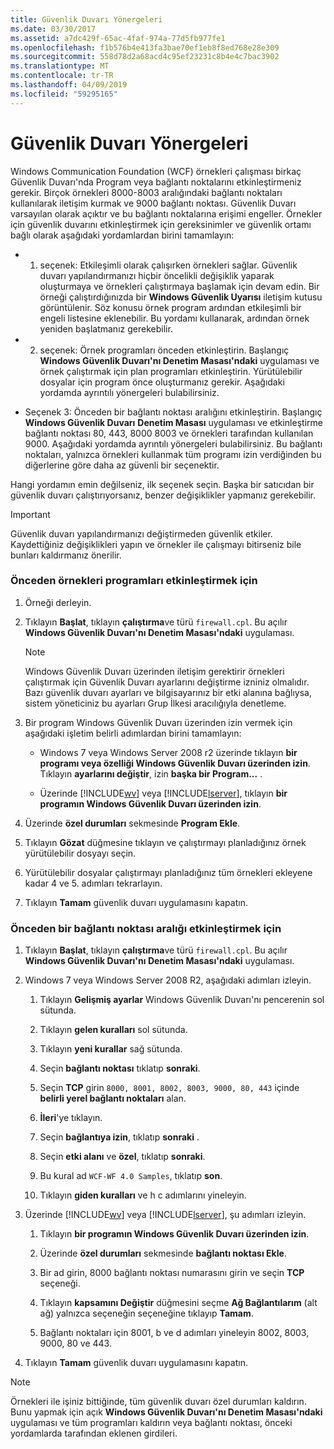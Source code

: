 ```yaml
---
title: Güvenlik Duvarı Yönergeleri
ms.date: 03/30/2017
ms.assetid: a7dc429f-65ac-4faf-974a-77d5fb977fe1
ms.openlocfilehash: f1b576b4e413fa3bae70ef1eb8f8ed768e28e309
ms.sourcegitcommit: 558d78d2a68acd4c95ef23231c8b4e4c7bac3902
ms.translationtype: MT
ms.contentlocale: tr-TR
ms.lasthandoff: 04/09/2019
ms.locfileid: "59295165"
---
```

# <a name="firewall-instructions"></a>Güvenlik Duvarı Yönergeleri
Windows Communication Foundation (WCF) örnekleri çalışması birkaç Güvenlik Duvarı'nda Program veya bağlantı noktalarını etkinleştirmeniz gerekir. Birçok örnekleri 8000-8003 aralığındaki bağlantı noktaları kullanılarak iletişim kurmak ve 9000 bağlantı noktası. Güvenlik Duvarı varsayılan olarak açıktır ve bu bağlantı noktalarına erişimi engeller. Örnekler için güvenlik duvarını etkinleştirmek için gereksinimler ve güvenlik ortamı bağlı olarak aşağıdaki yordamlardan birini tamamlayın:  
  
-   1. seçenek: Etkileşimli olarak çalışırken örnekleri sağlar. Güvenlik duvarı yapılandırmanızı hiçbir öncelikli değişiklik yaparak oluşturmaya ve örnekleri çalıştırmaya başlamak için devam edin. Bir örneği çalıştırdığınızda bir **Windows Güvenlik Uyarısı** iletişim kutusu görüntülenir. Söz konusu örnek program ardından etkileşimli bir engeli listesine eklenebilir. Bu yordamı kullanarak, ardından örnek yeniden başlatmanız gerekebilir.  
  
-   2. seçenek: Örnek programları önceden etkinleştirin. Başlangıç **Windows Güvenlik Duvarı'nı Denetim Masası'ndaki** uygulaması ve örnek çalıştırmak için plan programları etkinleştirin. Yürütülebilir dosyalar için program önce oluşturmanız gerekir. Aşağıdaki yordamda ayrıntılı yönergeleri bulabilirsiniz.  
  
-   Seçenek 3: Önceden bir bağlantı noktası aralığını etkinleştirin. Başlangıç **Windows Güvenlik Duvarı** **Denetim Masası** uygulaması ve etkinleştirme bağlantı noktası 80, 443, 8000 8003 ve örnekleri tarafından kullanılan 9000. Aşağıdaki yordamda ayrıntılı yönergeleri bulabilirsiniz. Bu bağlantı noktaları, yalnızca örnekleri kullanmak tüm programı izin verdiğinden bu diğerlerine göre daha az güvenli bir seçenektir.  
  
 Hangi yordamın emin değilseniz, ilk seçenek seçin. Başka bir satıcıdan bir güvenlik duvarı çalıştırıyorsanız, benzer değişiklikler yapmanız gerekebilir.  
  
> [!IMPORTANT]
>  Güvenlik duvarı yapılandırmanızı değiştirmeden güvenlik etkiler. Kaydettiğiniz değişiklikleri yapın ve örnekler ile çalışmayı bitirseniz bile bunları kaldırmanız önerilir.  
  
### <a name="to-enable-samples-programs-in-advance"></a>Önceden örnekleri programları etkinleştirmek için  
  
1. Örneği derleyin.  
  
2. Tıklayın **Başlat**, tıklayın **çalıştırma**ve türü `firewall.cpl`. Bu açılır **Windows Güvenlik Duvarı'nı Denetim Masası'ndaki** uygulaması.  
  
    > [!NOTE]
    >  Windows Güvenlik Duvarı üzerinden iletişim gerektirir örnekleri çalıştırmak için Güvenlik Duvarı ayarlarını değiştirme izniniz olmalıdır. Bazı güvenlik duvarı ayarları ve bilgisayarınız bir etki alanına bağlıysa, sistem yöneticiniz bu ayarları Grup İlkesi aracılığıyla denetleme.  
  
3. Bir program Windows Güvenlik Duvarı üzerinden izin vermek için aşağıdaki işletim belirli adımlardan birini tamamlayın:  
  
    -   Windows 7 veya Windows Server 2008 r2 üzerinde tıklayın **bir programı veya özelliği Windows Güvenlik Duvarı üzerinden izin**. Tıklayın **ayarlarını değiştir**, izin **başka bir Program...** .  
  
    -   Üzerinde [!INCLUDE[wv](../../../../includes/wv-md.md)] veya [!INCLUDE[lserver](../../../../includes/lserver-md.md)], tıklayın **bir programın Windows Güvenlik Duvarı üzerinden izin**.  
  
4. Üzerinde **özel durumları** sekmesinde **Program Ekle**.  
  
5. Tıklayın **Gözat** düğmesine tıklayın ve çalıştırmayı planladığınız örnek yürütülebilir dosyayı seçin.  
  
6. Yürütülebilir dosyalar çalıştırmayı planladığınız tüm örnekleri ekleyene kadar 4 ve 5. adımları tekrarlayın.  
  
7. Tıklayın **Tamam** güvenlik duvarı uygulamasını kapatın.  
  
### <a name="to-enable-a-port-range-in-advance"></a>Önceden bir bağlantı noktası aralığı etkinleştirmek için  
  
1. Tıklayın **Başlat**, tıklayın **çalıştırma**ve türü `firewall.cpl`. Bu açılır **Windows Güvenlik Duvarı'nı Denetim Masası'ndaki** uygulaması.  
  
2. Windows 7 veya Windows Server 2008 R2, aşağıdaki adımları izleyin.  
  
    1.  Tıklayın **Gelişmiş ayarlar** Windows Güvenlik Duvarı'nı pencerenin sol sütunda.  
  
    2.  Tıklayın **gelen kuralları** sol sütunda.  
  
    3.  Tıklayın **yeni kurallar** sağ sütunda.  
  
    4.  Seçin **bağlantı noktası** tıklatıp **sonraki**.  
  
    5.  Seçin **TCP** girin `8000, 8001, 8002, 8003, 9000, 80, 443` içinde **belirli yerel bağlantı noktaları** alan.  
  
    6.  **İleri**'ye tıklayın.  
  
    7.  Seçin **bağlantıya izin**, tıklatıp **sonraki** .  
  
    8.  Seçin **etki alanı** ve **özel**, tıklatıp **sonraki**.  
  
    9. Bu kural ad `WCF-WF 4.0 Samples`, tıklatıp **son**.  
  
    10. Tıklayın **giden kuralları** ve h c adımlarını yineleyin.  
  
3. Üzerinde [!INCLUDE[wv](../../../../includes/wv-md.md)] veya [!INCLUDE[lserver](../../../../includes/lserver-md.md)], şu adımları izleyin.  
  
    1.  Tıklayın **bir programın Windows Güvenlik Duvarı üzerinden izin**.  
  
    2.  Üzerinde **özel durumları** sekmesinde **bağlantı noktası Ekle**.  
  
    3.  Bir ad girin, 8000 bağlantı noktası numarasını girin ve seçin **TCP** seçeneği.  
  
    4.  Tıklayın **kapsamını Değiştir** düğmesini seçme **Ağ Bağlantılarım** (alt ağ) yalnızca seçeneğin seçeneğine tıklayıp **Tamam**.  
  
    5.  Bağlantı noktaları için 8001, b ve d adımları yineleyin 8002, 8003, 9000, 80 ve 443.  
  
4. Tıklayın **Tamam** güvenlik duvarı uygulamasını kapatın.  
  
> [!NOTE]
>  Örnekleri ile işiniz bittiğinde, tüm güvenlik duvarı özel durumları kaldırın. Bunu yapmak için açık **Windows Güvenlik Duvarı'nı Denetim Masası'ndaki** uygulaması ve tüm programları kaldırın veya bağlantı noktası, önceki yordamlarda tarafından eklenen girdileri.
